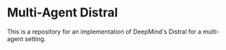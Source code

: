 # Multi-Agent Distral

This is a repository for an implementation of DeepMind's Distral for a multi-agent setting.